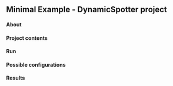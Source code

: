 Minimal Example - DynamicSpotter project
-------

#### About

#### Project contents 

#### Run

#### Possible configurations 

#### Results





